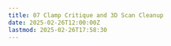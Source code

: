 ```yaml
---
title: 07 Clamp Critique and 3D Scan Cleanup
date: 2025-02-26T12:00:00Z
lastmod: 2025-02-26T17:58:30
---
```

